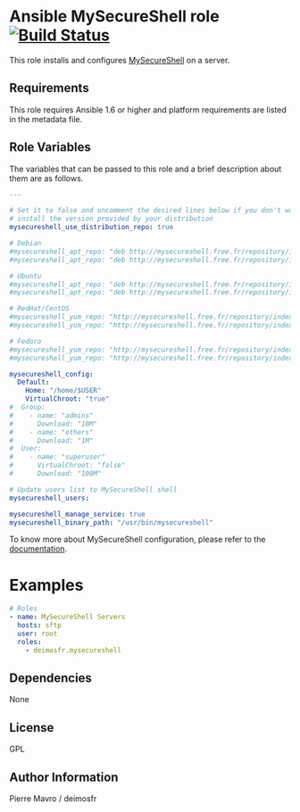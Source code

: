 Ansible MySecureShell role [![Build Status](https://travis-ci.org/mysecureshell/ansible-mysecureshell.svg?branch=master)](https://travis-ci.org/deimosfr/ansible-elasticsearch)
=====

This role installs and configures [MySecureShell](https://github.com/mysecureshell/mysecureshell) on a server.

Requirements
------------

This role requires Ansible 1.6 or higher and platform requirements are listed
in the metadata file.

Role Variables
--------------

The variables that can be passed to this role and a brief description about
them are as follows.

```yaml
---

# Set it to false and uncomment the desired lines below if you don't want to
# install the version provided by your distribution
mysecureshell_use_distribution_repo: true

# Debian
#mysecureshell_apt_repo: "deb http://mysecureshell.free.fr/repository/index.php/debian/7.1 testing main"
#mysecureshell_apt_repo: "deb http://mysecureshell.free.fr/repository/index.php/debian/6.0 testing main"

# Ubuntu
#mysecureshell_apt_repo: "deb http://mysecureshell.free.fr/repository/index.php/ubuntu/12.04 testing main"
#mysecureshell_apt_repo: "deb http://mysecureshell.free.fr/repository/index.php/ubuntu/10.10 testing main"

# RedHat/CentOS
#mysecureshell_yum_repo: "http://mysecureshell.free.fr/repository/index.php/centos/6.4/"
#mysecureshell_yum_repo: "http://mysecureshell.free.fr/repository/index.php/centos/5.5/"

# Fedora
#mysecureshell_yum_repo: "http://mysecureshell.free.fr/repository/index.php/fedora/19/"
#mysecureshell_yum_repo: "http://mysecureshell.free.fr/repository/index.php/fedora/17/"

mysecureshell_config:
  Default:
    Home: "/home/$USER"
    VirtualChroot: "true"
#  Group:
#    - name: "admins"
#      Download: "10M"
#    - name: "others"
#      Download: "1M"
#  User:
#    - name: "superuser"
#      VirtualChroot: "false"
#      Download: "100M"

# Update users list to MySecureShell shell
mysecureshell_users:

mysecureshell_manage_service: true
mysecureshell_binary_path: "/usr/bin/mysecureshell"
```

To know more about MySecureShell configuration, please refer to the [documentation](https://mysecureshell.readthedocs.io).

Examples
========

```yaml
# Roles
- name: MySecureShell Servers
  hosts: sftp
  user: root
  roles:
    - deimosfr.mysecureshell
```

Dependencies
------------

None

License
-------

GPL

Author Information
------------------

Pierre Mavro / deimosfr
